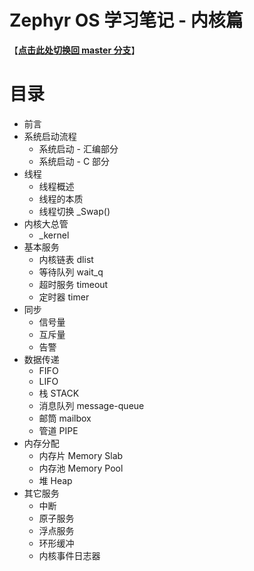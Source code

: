 # Zephyr OS 学习笔记 - 内核篇
【**[点击此处切换回 master 分支](../../tree/master/)**】

# 目录
- 前言
- 系统启动流程
  - 系统启动 - 汇编部分
  - 系统启动 - C 部分
- 线程
  - 线程概述
  - 线程的本质
  - 线程切换 \_Swap()
- 内核大总管
  - \_kernel
- 基本服务
  - 内核链表 dlist
  - 等待队列 wait_q
  - 超时服务 timeout
  - 定时器 timer
- 同步
  - 信号量
  - 互斥量
  - 告警
- 数据传递
  - FIFO
  - LIFO
  - 栈 STACK
  - 消息队列 message-queue
  - 邮筒 mailbox
  - 管道 PIPE
- 内存分配
  - 内存片 Memory Slab
  - 内存池 Memory Pool
  - 堆 Heap
- 其它服务
  - 中断
  - 原子服务
  - 浮点服务
  - 环形缓冲
  - 内核事件日志器



